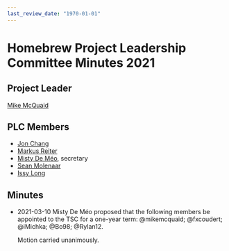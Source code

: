 ```yaml
---
last_review_date: "1970-01-01"
---
```


# Homebrew Project Leadership Committee Minutes 2021

## Project Leader

[Mike McQuaid](https://github.com/mikemcquaid)

## PLC Members

- [Jon Chang](https://github.com/jonchang)
- [Markus Reiter](https://github.com/reitermarkus)
- [Misty De Méo](https://github.com/mistydemeo), secretary
- [Sean Molenaar](https://github.com/SMillerDev)
- [Issy Long](https://github.com/issyl0)

## Minutes

- 2021-03-10
  Misty De Méo proposed that the following members be appointed to the TSC for a one-year term: @mikemcquaid; @fxcoudert; @iMichka; @Bo98; @Rylan12.

  Motion carried unanimously.
